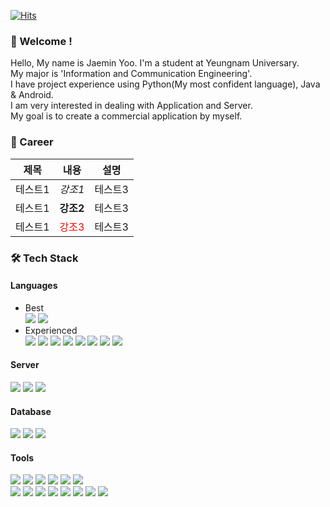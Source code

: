 [![Hits](https://hits.seeyoufarm.com/api/count/incr/badge.svg?url=https%3A%2F%2Fgithub.com%2Fjaemin-Yoo&count_bg=%2379C83D&title_bg=%23555555&icon=&icon_color=%23E7E7E7&title=hits&edge_flat=false)](https://hits.seeyoufarm.com)

### 👋 Welcome !
Hello, My name is Jaemin Yoo. I'm a student at Yeungnam Universary.  
My major is 'Information and Communication Engineering'.  
I have project experience using Python(My most confident language), Java & Android.  
I am very interested in dealing with Application and Server.  
My goal is to create a commercial application by myself.  


### 👑 Career
|제목|내용|설명|
|---|---|---|
|테스트1|*강조1*|테스트3|
|테스트1|**강조2**|테스트3|
|테스트1|<span style="color:red">강조3</span>|테스트3|


### 🛠 Tech Stack

#### Languages
- Best  
<img src="https://img.shields.io/badge/-Python-3776AB?style=flat&logo=Python&logoColor=white"/> <img src="https://img.shields.io/badge/Java & Android-3DDC84?style=flat&logo=Android&logoColor=white"/>  
- Experienced  
<img src="https://img.shields.io/badge/c++-00599C?style=flat&logo=c%2B%2B&logoColor=white"/> <img src="https://img.shields.io/badge/-PHP-777BB4?style=flat&logo=PHP&logoColor=white"/> <img src="https://img.shields.io/badge/-HTML5-E34F26?style=flat&logo=HTML5&logoColor=white"/> <img src="https://img.shields.io/badge/-CSS3-1572B6?style=flat&logo=CSS3&logoColor=white"/> <img src="https://img.shields.io/badge/-JavaScript-F7DF1E?style=flat&logo=JavaScript&logoColor=white"/> <img src="https://img.shields.io/badge/-Kotlin-7F52FF?style=flat&logo=Kotlin&logoColor=white"/> <img src="https://img.shields.io/badge/-R-276DC3?style=flat&logo=R&logoColor=white"/> <img src="https://img.shields.io/badge/-MATLAB-000000?style=flat"/>

#### Server
<img src="https://img.shields.io/badge/AWS EC2-232F3E?style=flat&logo=Amazon%20AWS&logoColor=white"/> <img src="https://img.shields.io/badge/AWS RDS-232F3E?style=flat&logo=Amazon%20AWS&logoColor=white"/> <img src="https://img.shields.io/badge/-Apache-D22128?style=flat&logo=Apache&logoColor=white"/>

#### Database
<img src="https://img.shields.io/badge/MySQL-4479A1?style=flat&logo=MySQL&logoColor=white"/> <img src="https://img.shields.io/badge/-SQLite-003B57?style=flat&logo=SQLite&logoColor=white"/> <img src="https://img.shields.io/badge/-MariaDB-003545?style=flat&logo=MariaDB&logoColor=white"/>

#### Tools
<img src="https://img.shields.io/badge/-Jupyter Notebook-F37626?style=flat&logo=Jupyter&logoColor=white"/> <img src="https://img.shields.io/badge/-Colab-F9AB00?style=flat&logo=Google Colab&logoColor=white"/> <img src="https://img.shields.io/badge/-PyCharm-000000?style=flat&logo=PyCharm&logoColor=white"/> <img src="https://img.shields.io/badge/-Visual Studio-5C2D91?style=flat&logo=Visual Studio&logoColor=white"/> <img src="https://img.shields.io/badge/-Visual Studio Code-007ACC?style=flat&logo=Visual Studio Code&logoColor=white"/> <img src="https://img.shields.io/badge/-Eclipse-2C2255?style=flat&logo=Eclipse IDE&logoColor=white"/>  
<img src="https://img.shields.io/badge/-FileZilla-BF0000?style=flat&logo=FileZilla&logoColor=white"/> <img src="https://img.shields.io/badge/-Postman-FF6C37?style=flat&logo=Postman&logoColor=white"/> <img src="https://img.shields.io/badge/-Putty-000000?style=flat"/> <img src="https://img.shields.io/badge/Workbench-4479A1?style=flat&logo=MySQL&logoColor=white"/> <img src="https://img.shields.io/badge/-phpMyAdmin-6C78AF?style=flat&logo=phpMyAdmin&logoColor=white"/> <img src="https://img.shields.io/badge/-DBeaver-000000?style=flat"/> <img src="https://img.shields.io/badge/-HeidiSQL-000000?style=flat"/> <img src="https://img.shields.io/badge/-XAMPP-FB7A24?style=flat&logo=XAMPP&logoColor=white"/>
